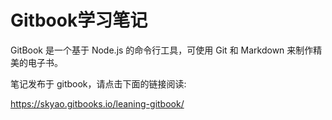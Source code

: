 # Gitbook学习笔记

GitBook 是一个基于 Node.js 的命令行工具，可使用 Git 和 Markdown 来制作精美的电子书。

笔记发布于 gitbook，请点击下面的链接阅读:

https://skyao.gitbooks.io/leaning-gitbook/
